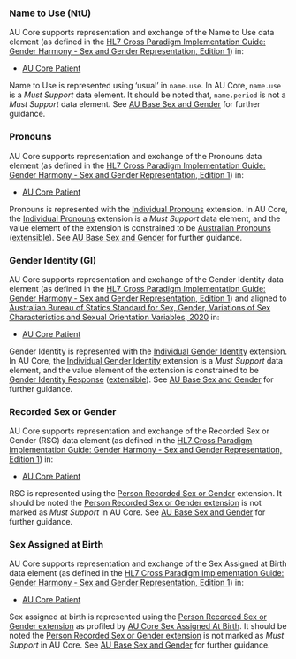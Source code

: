### Name to Use (NtU)​

AU Core supports representation and exchange of the Name to Use data element (as defined in the [HL7 Cross Paradigm Implementation Guide: Gender Harmony - Sex and Gender Representation, Edition 1](https://hl7.org/xprod/ig/uv/gender-harmony/informative1/)) in:
- [AU Core Patient](StructureDefinition-au-core-patient.html)

Name to Use is represented using ‘usual’ in `name.use`. In AU Core, `name.use` is a *Must Support* data element. It should be noted that, `name.period` is not a *Must Support* data element. See [AU Base Sex and Gender](https://build.fhir.org/ig/hl7au/au-fhir-base/sexgender.html) for further guidance.

### Pronouns​

AU Core supports representation and exchange of the Pronouns data element (as defined in the [HL7 Cross Paradigm Implementation Guide: Gender Harmony - Sex and Gender Representation, Edition 1](https://hl7.org/xprod/ig/uv/gender-harmony/informative1/)) in:
- [AU Core Patient](StructureDefinition-au-core-patient.html)

Pronouns is represented with the [Individual Pronouns](http://hl7.org/fhir/StructureDefinition/individual-pronouns) extension. In AU Core, the [Individual Pronouns](http://hl7.org/fhir/StructureDefinition/individual-pronouns) extension is a *Must Support* data element, and the value element of the extension is constrained to be [Australian Pronouns](https://www.healthterminologies.gov.au/integration/R4/fhir/ValueSet/australian-pronouns-1) ([extensible](http://hl7.org/fhir/R4/terminologies.html#extensible)).  See [AU Base Sex and Gender](https://build.fhir.org/ig/hl7au/au-fhir-base/sexgender.html) for further guidance.


### Gender Identity (GI)
AU Core supports representation and exchange of the Gender Identity data element (as defined in the [HL7 Cross Paradigm Implementation Guide: Gender Harmony - Sex and Gender Representation, Edition 1](https://hl7.org/xprod/ig/uv/gender-harmony/informative1/)) and aligned to [Australian Bureau of Statics Standard for Sex, Gender, Variations of Sex Characteristics and Sexual Orientation Variables, 2020](https://www.abs.gov.au/statistics/standards/standard-sex-gender-variations-sex-characteristics-and-sexual-orientation-variables/latest-release#gender) in:
- [AU Core Patient](StructureDefinition-au-core-patient.html)

Gender Identity is represented with the [Individual Gender Identity](http://hl7.org/fhir/StructureDefinition/individual-genderIdentity) extension. In AU Core, the [Individual Gender Identity](http://hl7.org/fhir/StructureDefinition/individual-genderIdentity) extension is a *Must Support* data element, and the value element of the extension is constrained to be [Gender Identity Response](https://healthterminologies.gov.au/fhir/ValueSet/gender-identity-response-1) ([extensible](http://hl7.org/fhir/R4/terminologies.html#extensible)).  See [AU Base Sex and Gender](https://build.fhir.org/ig/hl7au/au-fhir-base/sexgender.html) for further guidance.

### Recorded Sex or Gender

AU Core supports representation and exchange of the Recorded Sex or Gender (RSG) data element (as defined in the [HL7 Cross Paradigm Implementation Guide: Gender Harmony - Sex and Gender Representation, Edition 1](https://hl7.org/xprod/ig/uv/gender-harmony/informative1/)) in:
- [AU Core Patient](StructureDefinition-au-core-patient.html)

RSG is represented using the [Person Recorded Sex or Gender](https://hl7.org/fhir/extensions/StructureDefinition-individual-recordedSexOrGender.html) extension.  It should be noted the [Person Recorded Sex or Gender extension](https://hl7.org/fhir/extensions/StructureDefinition-individual-recordedSexOrGender.html) is not marked as *Must Support* in AU Core.  See [AU Base Sex and Gender](https://build.fhir.org/ig/hl7au/au-fhir-base/sexgender.html) for further guidance.

### Sex Assigned at Birth

AU Core supports representation and exchange of the Sex Assigned at Birth data element (as defined in the [HL7 Cross Paradigm Implementation Guide: Gender Harmony - Sex and Gender Representation, Edition 1](https://hl7.org/xprod/ig/uv/gender-harmony/informative1/)) in:
- [AU Core Patient](StructureDefinition-au-core-patient.html)

Sex assigned at birth is represented using the [Person Recorded Sex or Gender extension](https://hl7.org/fhir/extensions/StructureDefinition-individual-recordedSexOrGender.html) as profiled by [AU Core Sex Assigned At Birth](StructureDefinition-au-core-rsg-sexassignedab.html). It should be noted the [Person Recorded Sex or Gender extension](https://hl7.org/fhir/extensions/StructureDefinition-individual-recordedSexOrGender.html) is not marked as *Must Support* in AU Core.  See [AU Base Sex and Gender](https://build.fhir.org/ig/hl7au/au-fhir-base/sexgender.html) for further guidance.